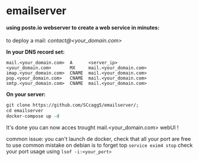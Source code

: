 # emailserver

#### using poste.io webserver to create a web service in minutes:

to deploy a mail: *contact@<your_domain.com>*


**In your DNS record set:**
```peprl
mail.<your_domain.com>  A      <server_ip>
<your_domain.com>       MX     mail.<your_domain.com>
imap.<your_domain.com>  CNAME  mail.<your_domain.com>
pop.<your_domain.com>   CNAME  mail.<your_domain.com>
smtp.<your_domain.com>  CNAME  mail.<your_domain.com>
```

**On your server:**
```perl
git clone https://github.com/SCcagg5/emailserver/;
cd emailserver
docker-compose up -d
```

It's done you can now acces trought mail.<your_domain.com> webUI !

common issue:
you can't launch de docker, check that all your port are free to use common mistake on debian is to forget top `service exim4 stop`
check your port usage using `lsof -i:<your_port>`

